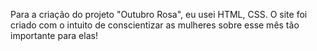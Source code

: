 Para a criação do projeto "Outubro Rosa", eu usei HTML, CSS. O site foi criado com o intuito de conscientizar as mulheres sobre esse mês tão importante para elas!
